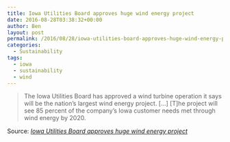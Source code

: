```yaml
---
title: Iowa Utilities Board approves huge wind energy project
date: 2016-08-28T03:38:32+00:00
author: Ben
layout: post
permalink: /2016/08/28/iowa-utilities-board-approves-huge-wind-energy-project/
categories:
  - Sustainability
tags:
  - iowa
  - sustainability
  - wind
---
```

> The Iowa Utilities Board has approved a wind turbine operation it says will be the nation&#8217;s largest wind energy project. \[...\] \[T\]he project will see 85 percent of the company&#8217;s Iowa customer needs met through wind energy by 2020.

Source: _[Iowa Utilities Board approves huge wind energy project](http://www.desmoinesregister.com/story/money/business/development/2016/08/27/iowa-utilities-board-approves-huge-wind-energy-project/89488034/)_